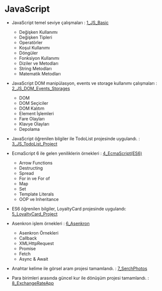 # JavaScript
+ JavaScript temel seviye çalışmaları : [1_JS_Basic](https://github.com/Mesut-Y/JavaScript_Daily/tree/85371457f1e9996bfc19eff26b0628247f131b45/1_JS_Basic)
  + Değişken Kullanımı
  + Değişken Tipleri
  + Operatörler
  + Koşul Kullanımı
  + Döngüler
  + Fonksiyon Kullanımı
  + Diziler ve Metodları
  + String Metodları
  + Matematik Metodları
  
+ JavaScript DOM manipülasyon, events ve storage kullanımı çalışmaları : [2_JS_DOM_Events_Storages](https://github.com/Mesut-Y/JavaScript_Daily/tree/e129c4c573ebf842a428dbac67ff1fb515a3f1db/2_JS_DOM_Events_Storages)
  + DOM
  + DOM Seçiciler
  + DOM Kalıtım
  + Element İşlemleri
  + Fare Olayları
  + Klavye Olayları
  + Depolama
+ JavaScript öğrenilen bilgiler ile TodoList projesinde uygulandı. : [3_JS_TodoList_Project](https://github.com/Mesut-Y/JavaScript_Daily/tree/ea9aa152aa04af660652b46f6ea241ecb3f6fdd2/3_JS_TodoList_Project)

+ EcmaScript 6 ile gelen yeniliklerin örnekleri : [4_EcmaScript(ES6)](https://github.com/Mesut-Y/JavaScript_Daily/tree/056cdab87db4be25705279d0bcc949035007cba3/4_EcmaScript(ES6))
  + Arrow Functions
  + Destructing
  + Spread
  + For in ve For of
  + Map
  + Set
  + Template Literals
  + OOP ve Inheritance
  
+ ES6 öğrenilen bilgiler, LoyaltyCard projesinde uygulandı: [5_LoyaltyCard_Project](https://github.com/Mesut-Y/JavaScript_Daily/tree/056cdab87db4be25705279d0bcc949035007cba3/5_LoyaltyCard_Project)

+ Asenkron işlem örnekleri : [6_Asenkron](https://github.com/Mesut-Y/JavaScript_Daily/tree/056cdab87db4be25705279d0bcc949035007cba3/6_Asenkron)
  + Asenkron Örnekleri
  + Callback
  + XMLHttpRequest
  + Promise
  + Fetch
  + Async & Await
  
+ Anahtar kelime ile görsel aram projesi tamamlandı. : [7_SerchPhotos](https://github.com/Mesut-Y/JavaScript_Daily/tree/056cdab87db4be25705279d0bcc949035007cba3/7_SerchPhotos)

+ Para birimleri arasında güncel kur ile dönüşüm projesi tamamlandı. : [8_ExchangeRateApp](https://github.com/Mesut-Y/JavaScript_Daily/tree/056cdab87db4be25705279d0bcc949035007cba3/8_ExchangeRateApp)

